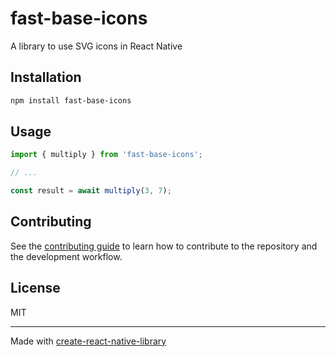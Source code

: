 # fast-base-icons

A library to use SVG icons in React Native

## Installation

```sh
npm install fast-base-icons
```

## Usage

```js
import { multiply } from 'fast-base-icons';

// ...

const result = await multiply(3, 7);
```

## Contributing

See the [contributing guide](CONTRIBUTING.md) to learn how to contribute to the repository and the development workflow.

## License

MIT

---

Made with [create-react-native-library](https://github.com/callstack/react-native-builder-bob)
